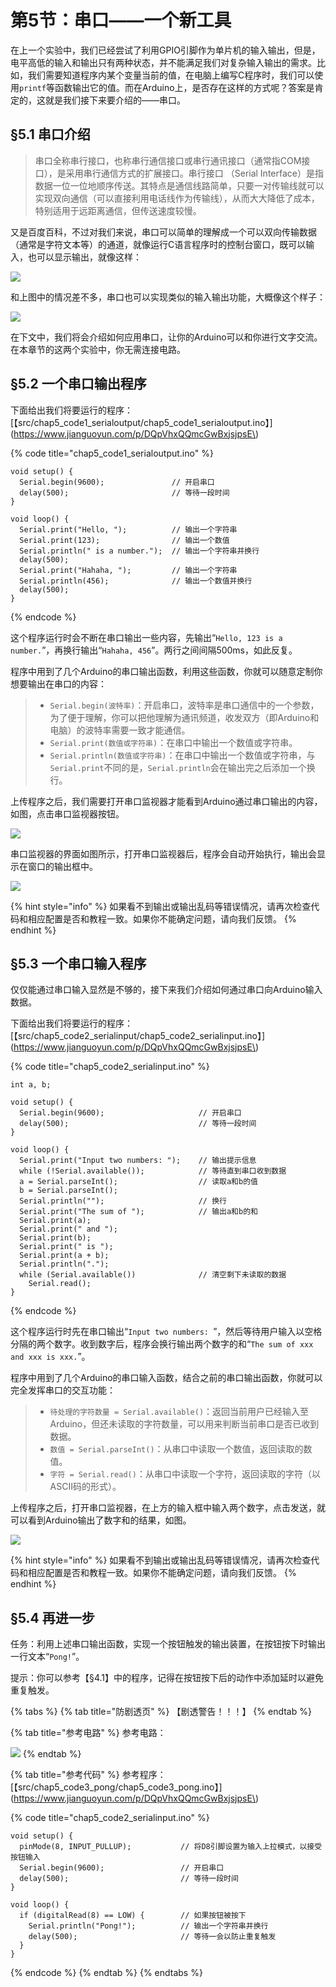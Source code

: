 # 第5节：串口——一个新工具

在上一个实验中，我们已经尝试了利用GPIO引脚作为单片机的输入输出，但是，电平高低的输入和输出只有两种状态，并不能满足我们对复杂输入输出的需求。比如，我们需要知道程序内某个变量当前的值，在电脑上编写C程序时，我们可以使用`printf`等函数输出它的值。而在Arduino上，是否存在这样的方式呢？答案是肯定的，这就是我们接下来要介绍的——串口。



## §5.1 串口介绍

> 串口全称串行接口，也称串行通信接口或串行通讯接口（通常指COM接口），是采用串行通信方式的扩展接口。串行接口 （Serial Interface）是指数据一位一位地顺序传送。其特点是通信线路简单，只要一对传输线就可以实现双向通信（可以直接利用电话线作为传输线），从而大大降低了成本，特别适用于远距离通信，但传送速度较慢。

又是百度百科，不过对我们来说，串口可以简单的理解成一个可以双向传输数据（通常是字符文本等）的通道，就像运行C语言程序时的控制台窗口，既可以输入，也可以显示输出，就像这样：

![](.gitbook/assets/chap5_img1_cyuyanshurushuchu.png)

和上图中的情况差不多，串口也可以实现类似的输入输出功能，大概像这个样子：

![](.gitbook/assets/chap5_img2_chuankoushurushuchu.png)

在下文中，我们将会介绍如何应用串口，让你的Arduino可以和你进行文字交流。在本章节的这两个实验中，你无需连接电路。



## §5.2 一个串口输出程序

下面给出我们将要运行的程序：[【src/chap5\_code1\_serialoutput/chap5\_code1\_serialoutput.ino】](https://www.jianguoyun.com/p/DQpVhxQQmcGwBxjsjpsE\)

{% code title="chap5_code1_serialoutput.ino" %}
```arduino
void setup() {
  Serial.begin(9600);               // 开启串口
  delay(500);                       // 等待一段时间
}

void loop() {
  Serial.print("Hello, ");          // 输出一个字符串
  Serial.print(123);                // 输出一个数值
  Serial.println(" is a number.");  // 输出一个字符串并换行
  delay(500);
  Serial.print("Hahaha, ");         // 输出一个字符串
  Serial.println(456);              // 输出一个数值并换行
  delay(500);
}
```
{% endcode %}

这个程序运行时会不断在串口输出一些内容，先输出“`Hello, 123 is a number.`”，再换行输出“`Hahaha, 456`”。两行之间间隔500ms，如此反复。

程序中用到了几个Arduino的串口输出函数，利用这些函数，你就可以随意定制你想要输出在串口的内容：

> * `Serial.begin(波特率)`：开启串口，波特率是串口通信中的一个参数，为了便于理解，你可以把他理解为通讯频道，收发双方（即Arduino和电脑）的波特率需要一致才能通信。
> * `Serial.print(数值或字符串)`：在串口中输出一个数值或字符串。
> * `Serial.println(数值或字符串)`：在串口中输出一个数值或字符串，与`Serial.print`不同的是，`Serial.println`会在输出完之后添加一个换行。

上传程序之后，我们需要打开串口监视器才能看到Arduino通过串口输出的内容，如图，点击串口监视器按钮。

![](.gitbook/assets/chap5_img3_chuankoujianshiqi.png)

串口监视器的界面如图所示，打开串口监视器后，程序会自动开始执行，输出会显示在窗口的输出框中。

![](.gitbook/assets/chap5_img4_chuankoujianshiqijiemian.png)

{% hint style="info" %}
如果看不到输出或输出乱码等错误情况，请再次检查代码和相应配置是否和教程一致。如果你不能确定问题，请向我们反馈。
{% endhint %}


## §5.3 一个串口输入程序

仅仅能通过串口输入显然是不够的，接下来我们介绍如何通过串口向Arduino输入数据。

下面给出我们将要运行的程序：[【src/chap5\_code2\_serialinput/chap5\_code2\_serialinput.ino】](https://www.jianguoyun.com/p/DQpVhxQQmcGwBxjsjpsE\)

{% code title="chap5_code2_serialinput.ino" %}
```arduino
int a, b;

void setup() {
  Serial.begin(9600);                     // 开启串口
  delay(500);                             // 等待一段时间
}

void loop() {
  Serial.print("Input two numbers: ");    // 输出提示信息
  while (!Serial.available());            // 等待直到串口收到数据
  a = Serial.parseInt();                  // 读取a和b的值
  b = Serial.parseInt();
  Serial.println("");                     // 换行
  Serial.print("The sum of ");            // 输出a和b的和
  Serial.print(a);
  Serial.print(" and ");
  Serial.print(b);
  Serial.print(" is ");
  Serial.print(a + b);
  Serial.println(".");
  while (Serial.available())              // 清空剩下未读取的数据
    Serial.read();
}
```
{% endcode %}

这个程序运行时先在串口输出“`Input two numbers: `”，然后等待用户输入以空格分隔的两个数字。收到数字后，程序会换行输出两个数字的和“`The sum of xxx and xxx is xxx.`”。

程序中用到了几个Arduino的串口输入函数，结合之前的串口输出函数，你就可以完全发挥串口的交互功能：

> * `待处理的字符数量 = Serial.available()`：返回当前用户已经输入至Arduino，但还未读取的字符数量，可以用来判断当前串口是否已收到数据。
> * `数值 = Serial.parseInt()`：从串口中读取一个数值，返回读取的数值。
> * `字符 = Serial.read()`：从串口中读取一个字符，返回读取的字符（以ASCII码的形式）。

上传程序之后，打开串口监视器，在上方的输入框中输入两个数字，点击发送，就可以看到Arduino输出了数字和的结果，如图。

![](.gitbook/assets/chap5_img2_chuankoushurushuchu.png)

{% hint style="info" %}
如果看不到输出或输出乱码等错误情况，请再次检查代码和相应配置是否和教程一致。如果你不能确定问题，请向我们反馈。
{% endhint %}


## §5.4 再进一步

任务：利用上述串口输出函数，实现一个按钮触发的输出装置，在按钮按下时输出一行文本“`Pong!`”。

提示：你可以参考【§4.1】中的程序，记得在按钮按下后的动作中添加延时以避免重复触发。

{% tabs %}
{% tab title="防剧透页" %}
【剧透警告！！！】
{% endtab %}

{% tab title="参考电路" %}
参考电路：

![](.gitbook/assets/chap5_img5_pong.png)
{% endtab %}

{% tab title="参考代码" %}
参考程序：[【src/chap5\_code3\_pong/chap5\_code3\_pong.ino】](https://www.jianguoyun.com/p/DQpVhxQQmcGwBxjsjpsE\)

{% code title="chap5_code2_serialinput.ino" %}
```arduino
void setup() {
  pinMode(8, INPUT_PULLUP);           // 将D8引脚设置为输入上拉模式，以接受按钮输入
  Serial.begin(9600);                 // 开启串口
  delay(500);                         // 等待一段时间
}

void loop() {
  if (digitalRead(8) == LOW) {        // 如果按钮被按下
    Serial.println("Pong!");          // 输出一个字符串并换行
    delay(500);                       // 等待一会以防止重复触发
  }
}
```
{% endcode %}
{% endtab %}
{% endtabs %}
